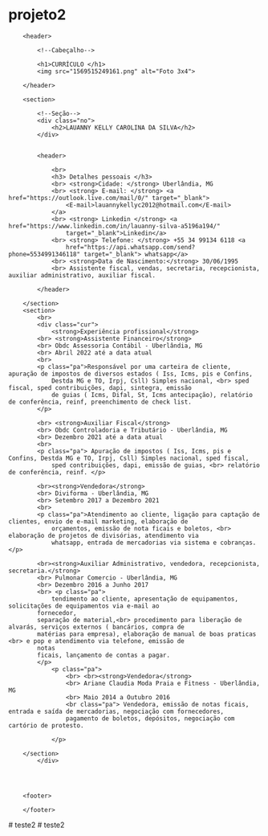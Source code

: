 # projeto2
<!DOCTYPE html>
<html lang="en">
<head>
    <meta charset="UTF-8">
    <meta http-equiv="X-UA-Compatible" content="IE=edge">
    <meta name="viewport" content="width=device-width, initial-scale=1.0">
    <title>Curriculo</title>
</head>
<body>
    <body>

        <header>
    
            <!--Cabeçalho-->
    
            <h1>CURRÍCULO </h1>
            <img src="1569515249161.png" alt="Foto 3x4">
    
        </header>
    
        <section>
    
            <!--Seção-->
            <div class="no">
                <h2>LAUANNY KELLY CAROLINA DA SILVA</h2>
            </div>
           
    
            <header>
    
                <br>
                <h3> Detalhes pessoais </h3>
                <br> <strong>Cidade: </strong> Uberlândia, MG
                <br> <strong> E-mail: </strong> <a href="https://outlook.live.com/mail/0/" target="_blank">
                    <E-mail>lauannykellyc2012@hotmail.com</E-mail>
                </a>
                <br> <strong> Linkedin </strong> <a href="https://www.linkedin.com/in/lauanny-silva-a5196a194/"
                    target="_blank">Linkedin</a>
                <br> <strong> Telefone: </strong> +55 34 99134 6118 <a
                    href="https://api.whatsapp.com/send?phone=5534991346118" target="_blank"> whatsapp</a>
                <br> <strong>Data de Nascimento:</strong> 30/06/1995
                <br> Assistente fiscal, vendas, secretaria, recepcionista, auxiliar administrativo, auxiliar fiscal.
    
            </header>
    
        </section>
        <section>
            <br>
            <div class="cur">
                <strong>Experiência profissional</strong>
            <br> <strong>Assistente Financeiro</strong>
            <br> Obdc Assessoria Contábil - Uberlândia, MG
            <br> Abril 2022 até a data atual
            <br>
            <p class="pa">Responsável por uma carteira de cliente, apuração de impostos de diversos estados ( Iss, Icms, pis e Confins,
                Destda MG e TO, Irpj, Csll) Simples nacional, <br> sped fiscal, sped contribuições, dapi, sintegra, emissão
                de guias ( Icms, Difal, St, Icms antecipação), relatório de conferência, reinf, preenchimento de check list.
            </p>
    
            <br> <strong>Auxiliar Fiscal</strong>
            <br> Obdc Controladoria e Tributário - Uberlândia, MG
            <br> Dezembro 2021 até a data atual
            <br>
            <p class="pa"> Apuração de impostos ( Iss, Icms, pis e Confins, Destda MG e TO, Irpj, Csll) Simples nacional, sped fiscal,
                sped contribuições, dapi, emissão de guias, <br> relatório de conferência, reinf. </p>
    
            <br><strong>Vendedora</strong>
            <br> Diviforma - Uberlândia, MG
            <br> Setembro 2017 a Dezembro 2021
            <br>
            <p class="pa">Atendimento ao cliente, ligação para captação de clientes, envio de e-mail marketing, elaboração de
                orçamentos, emissão de nota ficais e boletos, <br> elaboração de projetos de divisórias, atendimento via
                whatsapp, entrada de mercadorias via sistema e cobranças.</p>
    
            <br><strong>Auxiliar Administrativo, vendedora, recepcionista, secretaria.</strong>
            <br> Pulmonar Comercio - Uberlândia, MG
            <br> Dezembro 2016 a Junho 2017
            <br> <p class="pa">
                tendimento ao cliente, apresentação de equipamentos, solicitações de equipamentos via e-mail ao
            fornecedor,
            separação de material,<br> procedimento para liberação de alvarás, serviços externos ( bancários, compra de
            matérias para empresa), elaboração de manual de boas praticas <br> e pop e atendimento via telefone, emissão de
            notas
            ficais, lançamento de contas a pagar.
            </p> 
                <p class="pa">
                    <br> <br><strong>Vendedora</strong>
                    <br> Ariane Claudia Moda Praia e Fitness - Uberlândia, MG
                    <br> Maio 2014 a Outubro 2016
                    <br class="pa"> Vendedora, emissão de notas ficais, entrada e saída de mercadorias, negociação com fornecedores,
                    pagamento de boletos, depósitos, negociação com cartório de protesto.
            
                </p>
           
        </section>
            </div>
             
    
    
    
        <footer>
    
        </footer>
    
</body>
</html># teste2
# teste2
